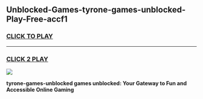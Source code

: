 
## Unblocked-Games-tyrone-games-unblocked-Play-Free-accf1
<h3>
<a href="https://premium76.site?title=tyrone-games-unblocked&ref=17A">CLICK TO PLAY</a></h3>
<hr>

<h3>
<a href="https://premium76.site?title=tyrone-games-unblocked&ref=17A">CLICK 2 PLAY</a>
  
</h3>

<a href="https://premium76.site?title=tyrone-games-unblocked&ref=17A"><img src="https://clearcache.store/games.png"></a>


**tyrone-games-unblocked games unblocked: Your Gateway to Fun and Accessible Online Gaming**
